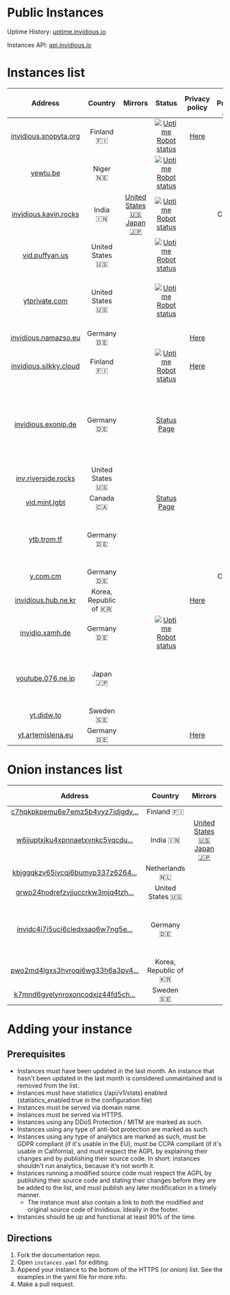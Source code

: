 



# Public Instances


Uptime History: [uptime.invidious.io](https://uptime.invidious.io)

Instances API: [api.invidious.io](api.invidious.io)  

# Instances list

|Address|Country|Mirrors|Status|Privacy policy|DDos Protection / MITM|Owner|Notes|
| :---: | :---: | :---: | :---: | :---: | :---: | :---: | :---: |
|[invidious.snopyta.org](https://invidious.snopyta.org)|Finland 🇫🇮||[![Uptime Robot status](https://img.shields.io/uptimerobot/status/m783898765-2a4efa67aa8d1c7be6b1dd9d)](https://status.unixfox.eu/783898765)|[Here](https://snopyta.org/privacy_policy)||[@Perflyst](https://github.com/Perflyst)||
|[yewtu.be](https://yewtu.be)|Niger 🇳🇪||[![Uptime Robot status](https://img.shields.io/uptimerobot/status/m783898765-2a4efa67aa8d1c7be6b1dd9d)](https://uptime.invidious.io/784257752)|||[@unixfox](https://github.com/unixfox)||
|[invidious.kavin.rocks](https://invidious.kavin.rocks)|India 🇮🇳|[United States 🇺🇸](https://invidious-us.kavin.rocks)<br/>[Japan 🇯🇵](https://invidious-jp.kavin.rocks)|[![Uptime Robot status](https://img.shields.io/uptimerobot/status/m786132664-f9fa738fba1c4dc2f7364f71)](https://status.kavin.rocks/786132664)||Cloudflare|[@FireMasterK](https://github.com/FireMasterK)||
|[vid.puffyan.us](https://vid.puffyan.us)|United States 🇺🇸||[![Uptime Robot status](https://img.shields.io/uptimerobot/status/m786947233-1131c3f67b9a20621b1926d3)](https://stats.uptimerobot.com/n7A08HGVl6/786947233)|||[@ItsSt0ne](https://github.com/ItsSt0ne)||
|[ytprivate.com](https://ytprivate.com)|United States 🇺🇸||[![Uptime Robot status](https://img.shields.io/uptimerobot/status/m786947505-2a50cf3262906bb28c6cf8fc)](https://status.ytprivate.com/786947505)||DDoS-Guard|[@ytprivatecom](https://github.com/ytprivatecom)| - [Modified source code](https://github.com/ytprivatecom/invidious)<br/> - [Changes](https://github.com/ytprivatecom/invidious#source-changes)|
|[invidious.namazso.eu](https://invidious.namazso.eu)|Germany 🇩🇪|||[Here](https://namazso.eu/privacy.html)||[@namazso](https://github.com/namazso)||
|[invidious.silkky.cloud](https://invidious.silkky.cloud)|Finland 🇫🇮||[![Uptime Robot status](https://img.shields.io/uptimerobot/status/m787784614-79d1acc4b425d1ed813fc793)](https://status.silkky.cloud/787784614)|[Here](https://silkky.cloud/privacy)||[@silkkycloud](https://github.com/silkkycloud)| - [Anti-bot protection](https://github.com/bunkerity/bunkerized-nginx)|
|[invidious.exonip.de](https://invidious.exonip.de)|Germany 🇩🇪||[Status Page](https://status.exonip.de/)|||[@Exonip](https://github.com/Exonip)| - [Modified source code](https://github.com/exonip-de/invidious-source-modifications)<br/> - [Changes](https://github.com/exonip-de/invidious-source-modifications)<br/> - [Anti-bot protection](https://github.com/bunkerity/bunkerized-nginx)|
|[inv.riverside.rocks](https://inv.riverside.rocks)|United States 🇺🇸|||||[@RiversideRocks](https://github.com/RiversideRocks)||
|[vid.mint.lgbt](https://vid.mint.lgbt/)|Canada 🇨🇦||[Status Page](https://status.mint.lgbt/service/lesvidious)|||[@mintphin](https://github.com/mintphin)||
|[ytb.trom.tf](https://ytb.trom.tf)|Germany 🇩🇪|||||[@TROMsite](https://github.com/TROMsite)| - [Modified source code](https://gitlab.com/TioTrom/trom.tf-invidious)<br/> - [Changes](https://gitlab.com/TioTrom/trom.tf-invidious)|
|[y.com.cm](https://y.com.cm/)|Germany 🇩🇪||||Cloudflare|[@Showfom](https://github.com/Showfom)||
|[invidious.hub.ne.kr](https://invidious.hub.ne.kr)|Korea, Republic of 🇰🇷|||[Here](https://privacy.osbusiness.net/)||[@hys0star](https://github.com/hys0star)||
|[invidio.xamh.de](https://invidio.xamh.de)|Germany 🇩🇪||[![Uptime Robot status](https://img.shields.io/uptimerobot/status/m788804183-a33a0af7fb40e3bafa617cd8)](https://img.shields.io/uptimerobot/status/m788804183-a33a0af7fb40e3bafa617cd8)|||[@11Tuvork28](https://github.com/11Tuvork28)||
|[youtube.076.ne.jp](https://youtube.076.ne.jp)|Japan 🇯🇵|||||[@TechnicalSuwako](https://github.com/TechnicalSuwako)| - [Modified source code](https://git.076.ne.jp/TechnicalSuwako/invidious-mod)<br/> - [Changes](https://git.076.ne.jp/TechnicalSuwako/invidious-mod#change)|
|[yt.didw.to](https://yt.didw.to/)|Sweden 🇸🇪|||||[@didw-to](https://github.com/didw-to)||
|[yt.artemislena.eu](https://yt.artemislena.eu)|Germany 🇩🇪|||[Here](https://artemislena.eu/privacy.html)||[@artemislena](https://github.com/artemislena)||
  

# Onion instances list

|Address|Country|Mirrors|Associated clearnet instance|Privacy policy|Owner|Notes|
| :---: | :---: | :---: | :---: | :---: | :---: | :---: |
|[c7hqkpkpemu6e7emz5b4vyz7idjgdv...](http://c7hqkpkpemu6e7emz5b4vyz7idjgdvgaaa3dyimmeojqbgpea3xqjoid.onion)|Finland 🇫🇮||[invidious.snopyta.org](https://invidious.snopyta.org)|[Here](https://snopyta.org/privacy_policy)|[@Perflyst](https://github.com/Perflyst)||
|[w6ijuptxiku4xpnnaetxvnkc5vqcdu...](http://w6ijuptxiku4xpnnaetxvnkc5vqcdu7mgns2u77qefoixi63vbvnpnqd.onion/)|India 🇮🇳|[United States 🇺🇸](http://hpniueoejy4opn7bc4ftgazyqjoeqwlvh2uiku2xqku6zpoa4bf5ruid.onion/)<br/>[Japan 🇯🇵](http://p4ozd76i5zmqepf6xavtehswcve2taptxbwpswkq5osfvncwylavllid.onion/)|[invidious.kavin.rocks](https://invidious.kavin.rocks)||[@FireMasterK](https://github.com/FireMasterK)||
|[kbjggqkzv65ivcqj6bumvp337z6264...](http://kbjggqkzv65ivcqj6bumvp337z6264huv5kpkwuv6gu5yjiskvan7fad.onion/)|Netherlands 🇳🇱||||[@tirz](https://github.com/tirz)||
|[grwp24hodrefzvjjuccrkw3mjq4tzh...](http://grwp24hodrefzvjjuccrkw3mjq4tzhaaq32amf33dzpmuxe7ilepcmad.onion/)|United States 🇺🇸||[vid.puffyan.us](https://vid.puffyan.us)||[@ItsSt0ne](https://github.com/ItsSt0ne)||
|[invidc4i7i5uci6cledxsao6w7ng5e...](http://invidc4i7i5uci6cledxsao6w7ng5etpflagdzoxj3yhipztwzvqjryd.onion/)|Germany 🇩🇪||[invidious.exonip.de](https://invidious.exonip.de)||[@Exonip](https://github.com/Exonip)| - [Modified source code](https://github.com/exonip-de/invidious-source-modifications)<br/> - [Changes](https://github.com/exonip-de/invidious-source-modifications)|
|[pwo2md4lgxs3hvroqi6wg33h6a3pv4...](http://pwo2md4lgxs3hvroqi6wg33h6a3pv47euax6km3alke7letglieokyd.onion)|Korea, Republic of 🇰🇷||[invidious.hub.ne.kr](https://invidious.hub.ne.kr)||[@hys0star](https://github.com/hys0star)||
|[k7mnd6gyelynroxoncodxjz44fd5ch...](http://k7mnd6gyelynroxoncodxjz44fd5ch2ewfjl2a6ozmg3jy6fwyxq3cyd.onion/)|Sweden 🇸🇪||[yt.didw.to](https://yt.didw.to/)||[@didw-to](https://github.com/didw-to)||
  

# Adding your instance

## Prerequisites

- Instances must have been updated in the last month. An instance that hasn't been updated in the last month is considered unmaintained and is removed from the list.
- Instances must have statistics (/api/v1/stats) enabled (statistics_enabled:true in the configuration file)
- Instances must be served via domain name.
- Instances must be served via HTTPS.
- Instances using any DDoS Protection / MITM are marked as such.
- Instances using any type of anti-bot protection are marked as such.
- Instances using any type of analytics are marked as such, must be GDPR compliant (if it's usable in the EU), must be CCPA compliant (if it's usable in California), and must respect the AGPL by explaining their changes and by publishing their source code. In short: instances shouldn't run analytics, because it's not worth it.
- Instances running a modified source code must respect the AGPL by publishing their source code and stating their changes before they are be added to the list, and must publish any later modification in a timely manner.
    - The instance must also contain a link to *both* the modified and original source code of Invidious. Ideally in the footer.
- Instances should be up and functional at least 90% of the time.
  
  

## Directions

1. Fork the documentation repo.
2. Open `instances.yaml` for editing.
3. Append your instance to the bottom of the HTTPS (or onion) list. See the examples in the yaml file for more info.
4. Make a pull request.
